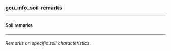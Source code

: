 ### gcu_info_soil-remarks



------
#### Soil remarks



------
###### Remarks on specific soil characteristics.